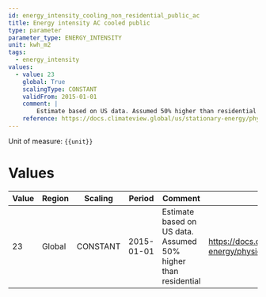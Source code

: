 ```yaml
---
id: energy_intensity_cooling_non_residential_public_ac
title: Energy intensity AC cooled public
type: parameter
parameter_type: ENERGY_INTENSITY
unit: kwh_m2
tags:
  - energy_intensity
values:
  - value: 23
    global: True
    scalingType: CONSTANT
    validFrom: 2015-01-01
    comment: |
        Estimate based on US data. Assumed 50% higher than residential
    reference: https://docs.climateview.global/us/stationary-energy/physical-data/ac/
---
```



Unit of measure: `{{unit}}`


# Values


| Value | Region | Scaling | Period | Comment | Reference |
|-------|--------|---------|--------|---------|-----------|
| 23 | Global | CONSTANT | 2015-01-01 | Estimate based on US data. Assumed 50% higher than residential | https://docs.climateview.global/us/stationary-energy/physical-data/ac/ |


